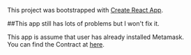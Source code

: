 This project was bootstrapped with [Create React App](https://github.com/facebookincubator/create-react-app).

##This app still has lots of problems but I won't fix it.

This app is assume that user has already installed Metamask.<br>
You can find the Contract at [here](https://rinkeby.etherscan.io/address/0x8D7784aB69CCEEa966800aBb15B9F2B8Bb995878).
